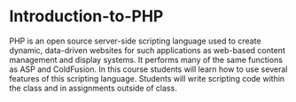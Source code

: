 # Introduction-to-PHP
PHP is an open source server-side scripting language used to create dynamic, data-driven websites for such applications as web-based content management and display systems. It performs many of the same functions as ASP and ColdFusion. In this course students will learn how to use several features of this scripting language. Students will write scripting code within the class and in assignments outside of class.
